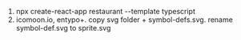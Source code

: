 1. npx create-react-app restaurant --template typescript
2. icomoon.io, entypo+. copy svg folder + symbol-defs.svg. rename symbol-def.svg to sprite.svg
